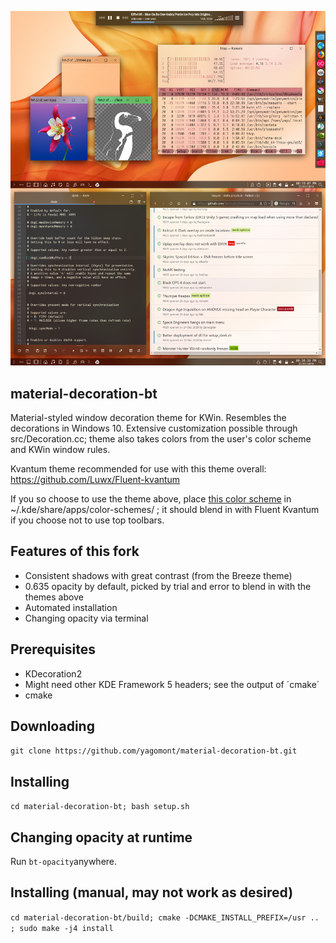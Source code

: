 ![Demo](data/preview.png)

## material-decoration-bt
Material-styled window decoration theme for KWin. Resembles the decorations in Windows 10.
Extensive customization possible through src/Decoration.cc; theme also takes colors from the user's color scheme and KWin window rules.

Kvantum theme recommended for use with this theme overall: https://github.com/Luwx/Fluent-kvantum

If you so choose to use the theme above, place [this color scheme](https://github.com/yagomont/warna-mac-kvmd/blob/master/WarnaMac20DarkerKVMD.colors) in ~/.kde/share/apps/color-schemes/ ; it should blend in with Fluent Kvantum if you choose not to use top toolbars.

## Features of this fork
* Consistent shadows with great contrast (from the Breeze theme)
* 0.635 opacity by default, picked by trial and error to blend in with the themes above
* Automated installation
* Changing opacity via terminal

## Prerequisites

* KDecoration2
* Might need other KDE Framework 5 headers; see the output of ´cmake´
* cmake

## Downloading
`
git clone https://github.com/yagomont/material-decoration-bt.git
`
## Installing
`
cd material-decoration-bt; bash setup.sh
`
## Changing opacity at runtime
Run `bt-opacity`anywhere.
## Installing (manual, may not work as desired)
`
cd material-decoration-bt/build;
cmake -DCMAKE_INSTALL_PREFIX=/usr .. ;
sudo make -j4 install
`

